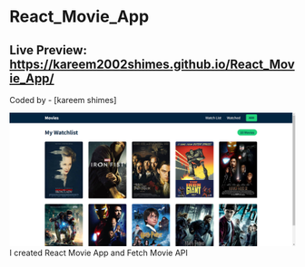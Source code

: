 # React_Movie_App
## Live Preview: https://kareem2002shimes.github.io/React_Movie_App/

Coded by - [kareem shimes]

![](/movieApp.PNG)
I created React Movie App and Fetch Movie API
